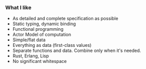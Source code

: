 ### What I like

* As detailed and complete specification as possible
* Static typing, dynamic binding
* Functional programming
* Actor Model of computation
* Simple/flat data
* Everything as data (first-class values)
* Separate functions and data. Combine only when it's needed.
* Rust, Erlang, Lisp
* No significant whitespace
<!--
**armagansalman/armagansalman** is a ✨ _special_ ✨ repository because its `README.md` (this file) appears on your GitHub profile.

Here are some ideas to get you started:

- 🔭 I’m currently working on ...
- 🌱 I’m currently learning ...
- 👯 I’m looking to collaborate on ...
- 🤔 I’m looking for help with ...
- 💬 Ask me about ...
- 📫 How to reach me: ...
- 😄 Pronouns: ...
- ⚡ Fun fact: ...
-->

